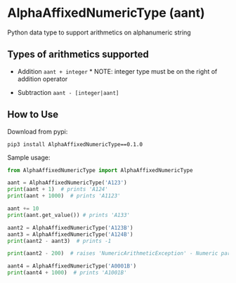 # AlphaAffixedNumericType (aant)
Python data type to support arithmetics on alphanumeric string

## Types of arithmetics supported
- Addition
    `aant + integer`
    \* NOTE: integer type must be on the right of addition operator

- Subtraction
    `aant - [integer|aant]`

## How to Use
Download from pypi: 

`pip3 install AlphaAffixedNumericType==0.1.0`

Sample usage:
```python
from AlphaAffixedNumericType import AlphaAffixedNumericType

aant = AlphaAffixedNumericType('A123')
print(aant + 1)  # prints 'A124' 
print(aant + 1000)  # prints 'A1123' 

aant += 10
print(aant.get_value()) # prints 'A133'

aant2 = AlphaAffixedNumericType('A123B')
aant3 = AlphaAffixedNumericType('A124B')
print(aant2 - aant3)  # prints -1 

print(aant2 - 200)  # raises 'NumericArithmeticException' - Numeric part of aant2 (123) is less than 200

aant4 = AlphaAffixedNumericType('A0001B')
print(aant4 + 1000)  # prints 'A1001B' 

```